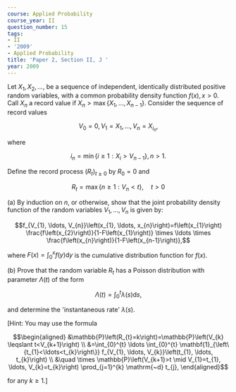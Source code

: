 ```yaml
---
course: Applied Probability
course_year: II
question_number: 15
tags:
- II
- '2009'
- Applied Probability
title: 'Paper 2, Section II, J '
year: 2009
---
```




Let $X_{1}, X_{2}, \ldots$, be a sequence of independent, identically distributed positive random variables, with a common probability density function $f(x), x>0$. Call $X_{n}$ a record value if $X_{n}>\max \left\{X_{1}, \ldots, X_{n-1}\right\}$. Consider the sequence of record values

$$V_{0}=0, V_{1}=X_{1}, \ldots, V_{n}=X_{i_{n}},$$

where

$$i_{n}=\min \left\{i \geqslant 1: X_{i}>V_{n-1}\right\}, n>1 .$$

Define the record process $\left(R_{t}\right)_{t \geqslant 0}$ by $R_{0}=0$ and

$$R_{t}=\max \left\{n \geqslant 1: V_{n}<t\right\}, \quad t>0$$

(a) By induction on $n$, or otherwise, show that the joint probability density function of the random variables $V_{1}, \ldots, V_{n}$ is given by:

$$f_{V_{1}, \ldots, V_{n}}\left(x_{1}, \ldots, x_{n}\right)=f\left(x_{1}\right) \frac{f\left(x_{2}\right)}{1-F\left(x_{1}\right)} \times \ldots \times \frac{f\left(x_{n}\right)}{1-F\left(x_{n-1}\right)},$$

where $F(x)=\int_{0}^{x} f(y) \mathrm{d} y$ is the cumulative distribution function for $f(x)$.

(b) Prove that the random variable $R_{t}$ has a Poisson distribution with parameter $\Lambda(t)$ of the form

$$\Lambda(t)=\int_{0}^{t} \lambda(s) \mathrm{d} s,$$

and determine the 'instantaneous rate' $\lambda(s)$.

[Hint: You may use the formula

$$\begin{aligned}
&\mathbb{P}\left(R_{t}=k\right)=\mathbb{P}\left(V_{k} \leqslant t<V_{k+1}\right) \\
&=\int_{0}^{t} \ldots \int_{0}^{t} \mathbf{1}_{\left\{t_{1}<\ldots<t_{k}\right\}} f_{V_{1}, \ldots, V_{k}}\left(t_{1}, \ldots, t_{k}\right) \\
&\quad \times \mathbb{P}\left(V_{k+1}>t \mid V_{1}=t_{1}, \ldots, V_{k}=t_{k}\right) \prod_{j=1}^{k} \mathrm{~d} t_{j},
\end{aligned}$$

for any $k \geqslant 1 .]$